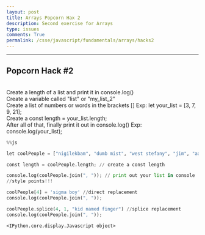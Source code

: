 ```yaml
---
layout: post
title: Arrays Popcorn Hax 2
description: Second exercise for Arrays
type: issues
comments: True
permalink: /csse/javascript/fundamentals/arrays/hacks2
---
```


---
Popcorn Hack #2
---

<br>
Create a length of a list and print it in console.log()

<br>
Create a variable called "list" or "my_list_2"
<br>
Create a list of numbers or words in the brackets [] Exp: let your_list = [3, 7, 9, 21];
<br>
Create a const length = your_list.length;
<br>
After all of that, finally print it out in console.log() Exp: console.log(your_list);
<br>



```python
%%js   

let coolPeople = ["nigilekbam", "dumb mist", "west stefany", "jim", "aarav", "andrew", "tanay", "ruhaan"]; // create an variable 

const length = coolPeople.length; // create a const length

console.log(coolPeople.join(", ")); // print out your list in console
//style points!!!

coolPeople[4] = 'sigma boy' //direct replacement
console.log(coolPeople.join(", ")); 

coolPeople.splice(4, 1, "kid named finger") //splice replacement
console.log(coolPeople.join(", ")); 

```


    <IPython.core.display.Javascript object>

